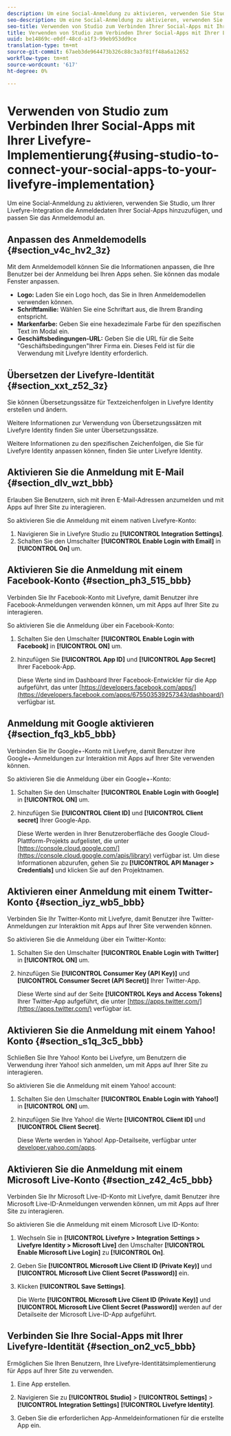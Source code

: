 ```yaml
---
description: Um eine Social-Anmeldung zu aktivieren, verwenden Sie Studio, um Ihrer Livefyre-Integration die Anmeldedaten Ihrer Social-Apps hinzuzufügen, und passen Sie das Anmeldemodul an.
seo-description: Um eine Social-Anmeldung zu aktivieren, verwenden Sie Studio, um Ihrer Livefyre-Integration die Anmeldedaten Ihrer Social-Apps hinzuzufügen, und passen Sie das Anmeldemodul an.
seo-title: Verwenden von Studio zum Verbinden Ihrer Social-Apps mit Ihrer Livefyre-Implementierung
title: Verwenden von Studio zum Verbinden Ihrer Social-Apps mit Ihrer Livefyre-Implementierung
uuid: be14869c-e0df-48cd-a1f3-99eb953dd9ce
translation-type: tm+mt
source-git-commit: 67aeb3de964473b326c88c3a3f81ff48a6a12652
workflow-type: tm+mt
source-wordcount: '617'
ht-degree: 0%

---
```



# Verwenden von Studio zum Verbinden Ihrer Social-Apps mit Ihrer Livefyre-Implementierung{#using-studio-to-connect-your-social-apps-to-your-livefyre-implementation}

Um eine Social-Anmeldung zu aktivieren, verwenden Sie Studio, um Ihrer Livefyre-Integration die Anmeldedaten Ihrer Social-Apps hinzuzufügen, und passen Sie das Anmeldemodul an.

## Anpassen des Anmeldemodells {#section_v4c_hv2_3z}

Mit dem Anmeldemodell können Sie die Informationen anpassen, die Ihre Benutzer bei der Anmeldung bei Ihren Apps sehen. Sie können das modale Fenster anpassen.

* **Logo:** Laden Sie ein Logo hoch, das Sie in Ihren Anmeldemodellen verwenden können.
* **Schriftfamilie:** Wählen Sie eine Schriftart aus, die Ihrem Branding entspricht.
* **Markenfarbe:** Geben Sie eine hexadezimale Farbe für den spezifischen Text im Modal ein.
* **Geschäftsbedingungen-URL:** Geben Sie die URL für die Seite &quot;Geschäftsbedingungen&quot;Ihrer Firma ein. Dieses Feld ist für die Verwendung mit Livefyre Identity erforderlich.

## Übersetzen der Livefyre-Identität {#section_xxt_z52_3z}

Sie können Übersetzungssätze für Textzeichenfolgen in Livefyre Identity erstellen und ändern.

Weitere Informationen zur Verwendung von Übersetzungssätzen mit Livefyre Identity finden Sie unter Übersetzungssätze.

Weitere Informationen zu den spezifischen Zeichenfolgen, die Sie für Livefyre Identity anpassen können, finden Sie unter Livefyre Identity.

## Aktivieren Sie die Anmeldung mit E-Mail {#section_dlv_wzt_bbb}

Erlauben Sie Benutzern, sich mit ihren E-Mail-Adressen anzumelden und mit Apps auf Ihrer Site zu interagieren.

So aktivieren Sie die Anmeldung mit einem nativen Livefyre-Konto:

1. Navigieren Sie in Livefyre Studio zu **[!UICONTROL Integration Settings]**.
1. Schalten Sie den Umschalter **[!UICONTROL Enable Login with Email]** in **[!UICONTROL On]** um.

## Aktivieren Sie die Anmeldung mit einem Facebook-Konto {#section_ph3_515_bbb}

Verbinden Sie Ihr Facebook-Konto mit Livefyre, damit Benutzer ihre Facebook-Anmeldungen verwenden können, um mit Apps auf Ihrer Site zu interagieren.

So aktivieren Sie die Anmeldung über ein Facebook-Konto:

1. Schalten Sie den Umschalter **[!UICONTROL Enable Login with Facebook]** in **[!UICONTROL ON]** um.

1. hinzufügen Sie **[!UICONTROL App ID]** und **[!UICONTROL App Secret]** Ihrer Facebook-App.

   Diese Werte sind im Dashboard Ihrer Facebook-Entwickler für die App aufgeführt, das unter [https://developers.facebook.com/apps/](https://developers.facebook.com/apps/675503539257343/dashboard/) verfügbar ist.

## Anmeldung mit Google aktivieren {#section_fq3_kb5_bbb}

Verbinden Sie Ihr Google+-Konto mit Livefyre, damit Benutzer ihre Google+-Anmeldungen zur Interaktion mit Apps auf Ihrer Site verwenden können.

So aktivieren Sie die Anmeldung über ein Google+-Konto:

1. Schalten Sie den Umschalter **[!UICONTROL Enable Login with Google]** in **[!UICONTROL ON]** um.

1. hinzufügen Sie **[!UICONTROL Client ID]** und **[!UICONTROL Client secret]** Ihrer Google-App.

   Diese Werte werden in Ihrer Benutzeroberfläche des Google Cloud-Plattform-Projekts aufgelistet, die unter [https://console.cloud.google.com/](https://console.cloud.google.com/apis/library) verfügbar ist. Um diese Informationen abzurufen, gehen Sie zu **[!UICONTROL API Manager > Credentials]** und klicken Sie auf den Projektnamen.

## Aktivieren einer Anmeldung mit einem Twitter-Konto {#section_iyz_wb5_bbb}

Verbinden Sie Ihr Twitter-Konto mit Livefyre, damit Benutzer ihre Twitter-Anmeldungen zur Interaktion mit Apps auf Ihrer Site verwenden können.

So aktivieren Sie die Anmeldung über ein Twitter-Konto:

1. Schalten Sie den Umschalter **[!UICONTROL Enable Login with Twitter]** in **[!UICONTROL ON]** um.

1. hinzufügen Sie **[!UICONTROL Consumer Key (API Key)]** und **[!UICONTROL Consumer Secret (API Secret)]** Ihrer Twitter-App.

   Diese Werte sind auf der Seite **[!UICONTROL Keys and Access Tokens]** Ihrer Twitter-App aufgeführt, die unter [https://apps.twitter.com/](https://apps.twitter.com/) verfügbar ist.

## Aktivieren Sie die Anmeldung mit einem Yahoo! Konto {#section_s1q_3c5_bbb}

Schließen Sie Ihre Yahoo! Konto bei Livefyre, um Benutzern die Verwendung ihrer Yahoo! sich anmelden, um mit Apps auf Ihrer Site zu interagieren.

So aktivieren Sie die Anmeldung mit einem Yahoo! account:

1. Schalten Sie den Umschalter **[!UICONTROL Enable Login with Yahoo!]** in **[!UICONTROL ON]** um.

1. hinzufügen Sie Ihre Yahoo! die Werte **[!UICONTROL Client ID]** und **[!UICONTROL Client Secret]**.

   Diese Werte werden in Yahoo! App-Detailseite, verfügbar unter [developer.yahoo.com/apps](https://developer.yahoo.com/apps).

## Aktivieren Sie die Anmeldung mit einem Microsoft Live-Konto {#section_z42_4c5_bbb}

Verbinden Sie Ihr Microsoft Live-ID-Konto mit Livefyre, damit Benutzer ihre Microsoft Live-ID-Anmeldungen verwenden können, um mit Apps auf Ihrer Site zu interagieren.

So aktivieren Sie die Anmeldung mit einem Microsoft Live ID-Konto:

1. Wechseln Sie in **[!UICONTROL Livefyre > Integration Settings > Livefyre Identity > Microsoft Live]** den Umschalter **[!UICONTROL Enable Microsoft Live Login]** zu **[!UICONTROL On]**.

1. Geben Sie **[!UICONTROL Microsoft Live Client ID (Private Key)]** und **[!UICONTROL Microsoft Live Client Secret (Password)]** ein.

1. Klicken **[!UICONTROL Save Settings]**.

   Die Werte **[!UICONTROL Microsoft Live Client ID (Private Key)]** und **[!UICONTROL Microsoft Live Client Secret (Password)]** werden auf der Detailseite der Microsoft Live-ID-App aufgeführt.

## Verbinden Sie Ihre Social-Apps mit Ihrer Livefyre-Identität {#section_on2_vc5_bbb}

Ermöglichen Sie Ihren Benutzern, Ihre Livefyre-Identitätsimplementierung für Apps auf Ihrer Site zu verwenden.

1. Eine App erstellen.
1. Navigieren Sie zu **[!UICONTROL Studio]** > **[!UICONTROL Settings]** > **[!UICONTROL Integration Settings]** **[!UICONTROL Livefyre Identity]**.

1. Geben Sie die erforderlichen App-Anmeldeinformationen für die erstellte App ein.